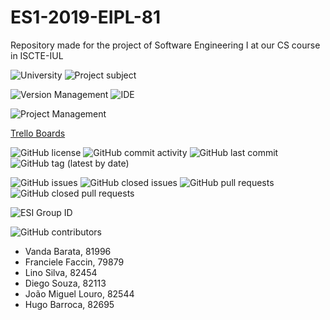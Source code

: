 # ES1-2019-EIPL-81
Repository made for the project of Software Engineering I at our CS course in ISCTE-IUL

![University](https://img.shields.io/badge/University-ISCTE--IUL-blue?style=for-the-badge)
![Project subject](https://img.shields.io/badge/Subject-Software%20Engineering%20I-green?style=for-the-badge)

![Version Management](https://img.shields.io/badge/Version%20Management-Git-red?logo=git&style=for-the-badge)
![IDE](https://img.shields.io/badge/IDE-Eclipse-4c1094?style=for-the-badge&logo=eclipse)

![Project Management](https://img.shields.io/badge/Project%20Management-Trello-blue?logo=trello&style=for-the-badge)

[Trello Boards](https://trello.com/esieipl81)

![GitHub license](https://img.shields.io/github/license/vsfba1-iscteiul/ES1-2019-EIPL-81)
![GitHub commit activity](https://img.shields.io/github/commit-activity/w/vsfba1-iscteiul/ES1-2019-EIPL-81)
![GitHub last commit](https://img.shields.io/github/last-commit/vsfba1-iscteiul/ES1-2019-EIPL-81)
![GitHub tag (latest by date)](https://img.shields.io/github/v/tag/vsfba1-iscteiul/ES1-2019-EIPL-81)

![GitHub issues](https://img.shields.io/github/issues/vsfba1-iscteiul/ES1-2019-EIPL-81)
![GitHub closed issues](https://img.shields.io/github/issues-closed/vsfba1-iscteiul/ES1-2019-EIPL-81)
![GitHub pull requests](https://img.shields.io/github/issues-pr/vsfba1-iscteiul/ES1-2019-EIPL-81)
![GitHub closed pull requests](https://img.shields.io/github/issues-pr-closed/vsfba1-iscteiul/ES1-2019-EIPL-81)

![ESI Group ID](https://img.shields.io/badge/Group-EI--PL%2081-82a1bf?style=for-the-badge)

![GitHub contributors](https://img.shields.io/github/contributors/vsfba1-iscteiul/ES1-2019-EIPL-81?style=for-the-badge&logo=github)
* Vanda Barata, 81996
* Franciele Faccin, 79879
* Lino Silva, 82454
* Diego Souza, 82113
* João Miguel Louro, 82544
* Hugo Barroca, 82695
